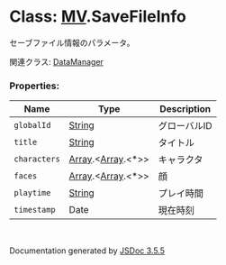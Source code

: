 # Class: [MV](MV.md).SaveFileInfo
セーブファイル情報のパラメータ。

関連クラス: [DataManager](DataManager.md)


### Properties:

| Name | Type | Description |
| --- | --- | --- |
| `globalId` | [String](String.md) | グローバルID |
| `title` | [String](String.md) | タイトル |
| `characters` | [Array](Array.md).&lt;[Array](Array.md).&lt;\*&gt;&gt; | キャラクタ |
| `faces` | [Array](Array.md).&lt;[Array](Array.md).&lt;*&gt;&gt; | 顔 |
| `playtime` | [String](String.md) |  プレイ時間 |
| `timestamp` | Date |  現在時刻 |

<br>

  Documentation generated by [JSDoc 3.5.5](https://github.com/jsdoc3/jsdoc)
